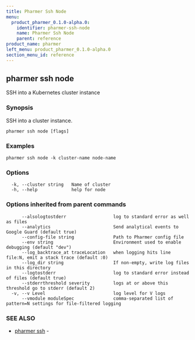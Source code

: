 ```yaml
---
title: Pharmer Ssh Node
menu:
  product_pharmer_0.1.0-alpha.0:
    identifier: pharmer-ssh-node
    name: Pharmer Ssh Node
    parent: reference
product_name: pharmer
left_menu: product_pharmer_0.1.0-alpha.0
section_menu_id: reference
---
```

## pharmer ssh node

SSH into a Kubernetes cluster instance

### Synopsis


SSH into a cluster instance.

```
pharmer ssh node [flags]
```

### Examples

```
pharmer ssh node -k cluster-name node-name
```

### Options

```
  -k, --cluster string   Name of cluster
  -h, --help             help for node
```

### Options inherited from parent commands

```
      --alsologtostderr                  log to standard error as well as files
      --analytics                        Send analytical events to Google Guard (default true)
      --config-file string               Path to Pharmer config file
      --env string                       Environment used to enable debugging (default "dev")
      --log_backtrace_at traceLocation   when logging hits line file:N, emit a stack trace (default :0)
      --log_dir string                   If non-empty, write log files in this directory
      --logtostderr                      log to standard error instead of files (default true)
      --stderrthreshold severity         logs at or above this threshold go to stderr (default 2)
  -v, --v Level                          log level for V logs
      --vmodule moduleSpec               comma-separated list of pattern=N settings for file-filtered logging
```

### SEE ALSO
* [pharmer ssh](/docs/reference/pharmer_ssh.md)	 - 

